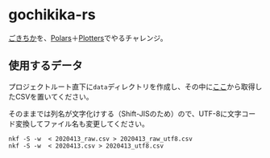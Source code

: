 # gochikika-rs

[ごきちか](https://gochikika.ntt.com/index.html)を、[Polars](https://www.pola.rs/)＋[Plotters](https://github.com/plotters-rs/plotters)でやるチャレンジ。

## 使用するデータ

プロジェクトルート直下に`data`ディレクトリを作成し、その中に[ここ](https://gochikika.ntt.com/Introduction/datasets.html)から取得したCSVを置いてください。

そのままでは列名が文字化けする（Shift-JISのため）ので、UTF-8に文字コード変換してファイル名も変更してください。

```shell
nkf -S -w  < 2020413_raw.csv > 2020413_raw_utf8.csv
nkf -S -w  < 2020413.csv > 2020413_utf8.csv
```
